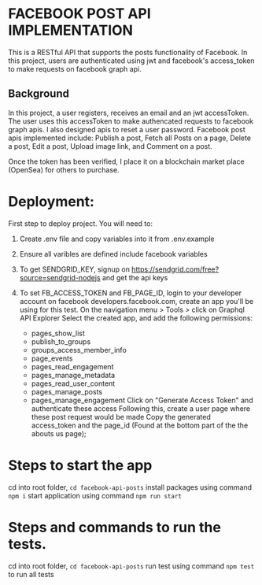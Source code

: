 # FACEBOOK POST API IMPLEMENTATION

This is a RESTful API that supports the posts functionality of Facebook. In this project, users are authenticated using jwt and facebook's access_token to make requests on facebook graph api.

## Background
In this project, a user registers, receives an email and an jwt accessToken. The user uses this accessToken to make authencated requests to facebook graph apis. I also designed apis to reset a user password. Facebook post apis implemented include: Publish a post, Fetch all Posts on a page, Delete a post, Edit a post, Upload image link, and Comment on a post. 

Once the token has been verified, I place it on a blockchain market place (OpenSea) for others to purchase. 

# Deployment:
First step to deploy project. You will need to:

1. Create .env file and copy variables into it from .env.example

2. Ensure all varibles are defined include facebook variables

3. To get SENDGRID_KEY, signup on https://sendgrid.com/free?source=sendgrid-nodejs and get the api keys

4. To set FB_ACCESS_TOKEN and FB_PAGE_ID, login to your developer account on facebook developers.facebook.com, create an app you'll be using for this test.
  On the navigation menu > Tools > click on Graphql API Explorer
  Select the created app, and add the following permissions:
    - pages_show_list
    - publish_to_groups
    - groups_access_member_info
    - page_events
    - pages_read_engagement
    - pages_manage_metadata
    - pages_read_user_content
    - pages_manage_posts
    - pages_manage_engagement
  Click on "Generate Access Token" and authenticate these access
  Following this, create a user page where these post request would be made
  Copy the generated access_token and the page_id (Found at the bottom part of the the abouts us page);

# Steps to start the app
cd into root folder, `cd facebook-api-posts`
install packages using command `npm i`
start application using command `npm run start`

# Steps and commands to run the tests.
cd into root folder, `cd facebook-api-posts`
run test using command `npm test` to run all tests

